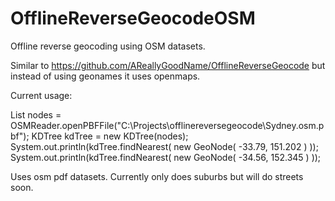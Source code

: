OfflineReverseGeocodeOSM
========================

Offline reverse geocoding using OSM datasets.

Similar to https://github.com/AReallyGoodName/OfflineReverseGeocode but instead of using geonames it uses openmaps.

Current usage:

List<GeoNode> nodes = OSMReader.openPBFFile("C:\\Projects\\offlinereversegeocode\\Sydney.osm.pbf");
KDTree<GeoNode> kdTree = new KDTree<GeoNode>(nodes); 
System.out.println(kdTree.findNearest( new GeoNode( -33.79, 151.202 ) ));
System.out.println(kdTree.findNearest( new GeoNode( -34.56, 152.345 ) ));

Uses osm pdf datasets. Currently only does suburbs but will do streets soon.
